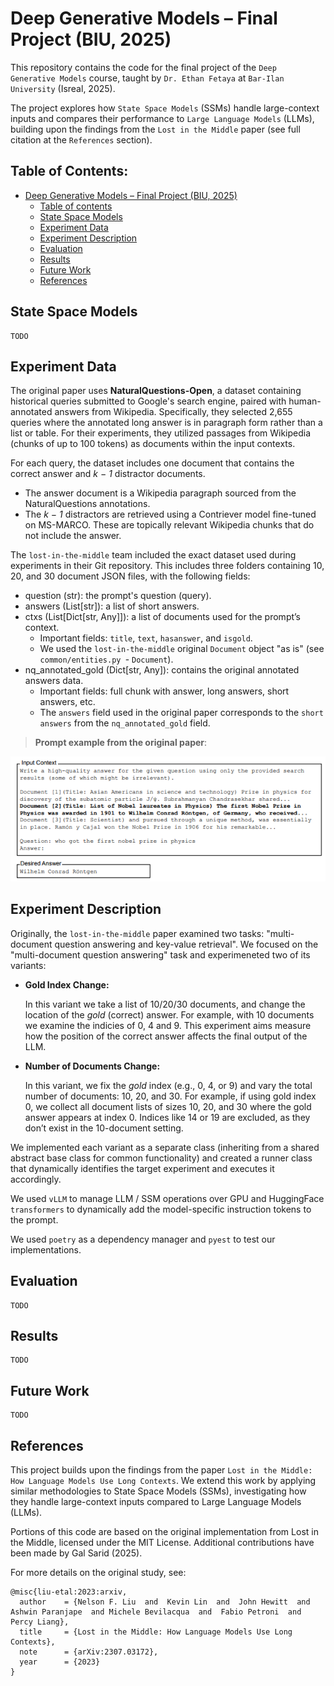 # Deep Generative Models – Final Project (BIU, 2025)
This repository contains the code for the final project of the `Deep Generative Models` course, taught by `Dr. Ethan Fetaya` at `Bar-Ilan University` (Isreal, 2025).

The project explores how `State Space Models` (SSMs) handle large-context inputs and compares their performance to `Large Language Models` (LLMs), building upon the findings from the `Lost in the Middle` paper (see full citation at the `References` section).

## Table of Contents:

- [Deep Generative Models – Final Project (BIU, 2025)](#deep-generative-models--final-project-biu-2025)
  - [Table of contents](#table-of-contents)
  - [State Space Models](#state-space-models)
  - [Experiment Data](#experiment-data)
  - [Experiment Description](#experiment-description)
  - [Evaluation](#evaluation)
  - [Results](#results)
  - [Future Work](#future-work)
  - [References](#references)

## State Space Models
```
TODO
```

## Experiment Data

The original paper uses **NaturalQuestions-Open**, a dataset containing historical queries submitted to Google's search engine, paired with human-annotated answers from Wikipedia. Specifically, they selected 2,655 queries where the annotated long answer is in paragraph form rather than a list or table. For their experiments, they utilized passages from Wikipedia (chunks of up to 100 tokens) as documents within the input contexts.

For each query, the dataset includes one document that contains the correct answer and *k − 1* distractor documents.
* The answer document is a Wikipedia paragraph sourced from the NaturalQuestions annotations.
* The *k − 1* distractors are retrieved using a Contriever model fine-tuned on MS-MARCO. These are topically relevant Wikipedia chunks that do not include the answer.

The `lost-in-the-middle` team included the exact dataset used during experiments in their Git repository. This includes three folders containing 10, 20, and 30 document JSON files, with the following fields:
* question (str): the prompt's question (query).
* answers (List[str]): a list of short answers.
* ctxs (List[Dict[str, Any]]): a list of documents used for the prompt’s context.
  * Important fields: `title`, `text`, `hasanswer`, and `isgold`.
  * We used the `lost-in-the-middle` original `Document` object "as is" (see `common/entities.py `- `Document`).
* nq_annotated_gold (Dict[str, Any]): contains the original annotated answers data.
  * Important fields: full chunk with answer, long answers, short answers, etc.
  * The `answers` field used in the original paper corresponds to the `short answers` from the `nq_annotated_gold` field.

> **Prompt example from the original paper**:

![prompt](assets/prompt.png)

## Experiment Description

Originally, the `lost-in-the-middle` paper examined two tasks: "multi-document question answering and key-value retrieval".
We focused on the "multi-document question answering" task and experimeneted two of its variants:

* **Gold Index Change:**

  In this variant we take a list of 10/20/30 documents, and change the location of the *gold* (correct) answer. For example, with 10 documents we examine the indicies of 0, 4 and 9. This experiment aims measure how the position of the correct answer affects the final output of the LLM.

* **Number of Documents Change:**

  In this variant, we fix the *gold* index (e.g., 0, 4, or 9) and vary the total number of documents: 10, 20, and 30. For example, if using gold index 0, we collect all document lists of sizes 10, 20, and 30 where the gold answer appears at index 0. Indices like 14 or 19 are excluded, as they don’t exist in the 10-document setting.

We implemented each variant as a separate class (inheriting from a shared abstract base class for common functionality) and created a runner class that dynamically identifies the target experiment and executes it accordingly.

We used `vLLM` to manage LLM / SSM operations over GPU and HuggingFace `transformers` to dynamically add the model-specific instruction tokens to the prompt.

We used `poetry` as a dependency manager and `pyest` to test our implementations. 

## Evaluation
```
TODO
```

## Results
```
TODO
```

## Future Work
```
TODO
```

## References

This project builds upon the findings from the paper `Lost in the Middle: How Language Models Use Long Contexts`. We extend this work by applying similar methodologies to State Space Models (SSMs), investigating how they handle large-context inputs compared to Large Language Models (LLMs).

Portions of this code are based on the original implementation from Lost in the Middle, licensed under the MIT License. Additional contributions have been made by Gal Sarid (2025).

For more details on the original study, see:

```
@misc{liu-etal:2023:arxiv,
  author    = {Nelson F. Liu  and  Kevin Lin  and  John Hewitt  and Ashwin Paranjape  and Michele Bevilacqua  and  Fabio Petroni  and  Percy Liang},
  title     = {Lost in the Middle: How Language Models Use Long Contexts},
  note      = {arXiv:2307.03172},
  year      = {2023}
}
```